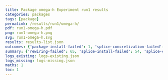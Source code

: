 ```yaml
---
title: Package omega-h Experiment run1 results
categories: packages
tags: [package]
permalink: /results/run1/omega-h/
pdf: run1-omega-h.pdf
png: run1-omega-h.png
svg: run1-omega-h.svg
results: results-list.json
outcomes: {'package-install-failed': 1, 'splice-concretization-failed': 2, 'splice-install-failed': 3, 'rewiring-failed': 4}
summary: {'rewiring-failed': 65, 'splice-install-failed': 54, 'splice-concretization-failed': 1, 'package-install-failed': 24, 'success-no-prediction': 0, 'no-results-generated': 17, 'results-generated': 31, 'total-runs': 48}
logs_existing: logs-existing.json
logs_missing: logs-missing.json
maths: 1
toc: 1
---
```

